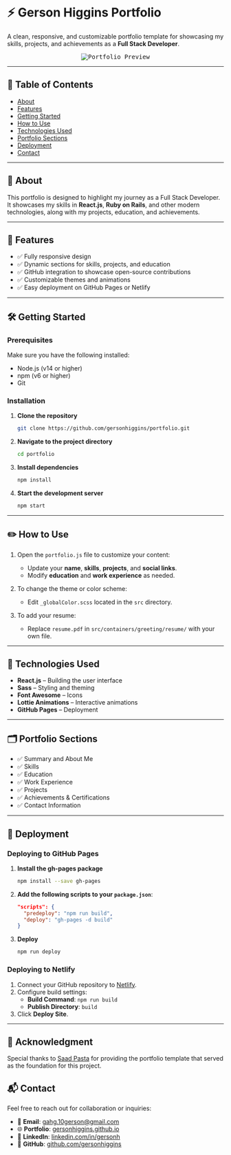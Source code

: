 # ⚡️ Gerson Higgins Portfolio

A clean, responsive, and customizable portfolio template for showcasing my skills, projects, and achievements as a **Full Stack Developer**.

<p align="center">
  <kbd>
    <img src="./src/assets/images/recorded.gif" alt="Portfolio Preview">
  </kbd>
</p>

---

## 📑 Table of Contents

- [About](#about)
- [Features](#features)
- [Getting Started](#getting-started)
- [How to Use](#how-to-use)
- [Technologies Used](#technologies-used)
- [Portfolio Sections](#portfolio-sections)
- [Deployment](#deployment)
- [Contact](#contact)

---

## 🧠 About

This portfolio is designed to highlight my journey as a Full Stack Developer. It showcases my skills in **React.js**, **Ruby on Rails**, and other modern technologies, along with my projects, education, and achievements.

---

## 🚀 Features

- ✅ Fully responsive design
- ✅ Dynamic sections for skills, projects, and education
- ✅ GitHub integration to showcase open-source contributions
- ✅ Customizable themes and animations
- ✅ Easy deployment on GitHub Pages or Netlify

---

## 🛠 Getting Started

### Prerequisites

Make sure you have the following installed:

- Node.js (v14 or higher)
- npm (v6 or higher)
- Git

### Installation

1. **Clone the repository**  
   ```bash
   git clone https://github.com/gersonhiggins/portfolio.git
   ```

2. **Navigate to the project directory**  
   ```bash
   cd portfolio
   ```

3. **Install dependencies**  
   ```bash
   npm install
   ```

4. **Start the development server**  
   ```bash
   npm start
   ```

---

## ✏️ How to Use

1. Open the `portfolio.js` file to customize your content:
   - Update your **name**, **skills**, **projects**, and **social links**.
   - Modify **education** and **work experience** as needed.

2. To change the theme or color scheme:
   - Edit `_globalColor.scss` located in the `src` directory.

3. To add your resume:
   - Replace `resume.pdf` in `src/containers/greeting/resume/` with your own file.

---

## 🧰 Technologies Used

- **React.js** – Building the user interface
- **Sass** – Styling and theming
- **Font Awesome** – Icons
- **Lottie Animations** – Interactive animations
- **GitHub Pages** – Deployment

---

## 🗂 Portfolio Sections

- ✅ Summary and About Me  
- ✅ Skills  
- ✅ Education  
- ✅ Work Experience  
- ✅ Projects  
- ✅ Achievements & Certifications  
- ✅ Contact Information  

---

## 🚚 Deployment

### Deploying to GitHub Pages

1. **Install the gh-pages package**  
   ```bash
   npm install --save gh-pages
   ```

2. **Add the following scripts to your `package.json`**:
   ```json
   "scripts": {
     "predeploy": "npm run build",
     "deploy": "gh-pages -d build"
   }
   ```

3. **Deploy**  
   ```bash
   npm run deploy
   ```

### Deploying to Netlify

1. Connect your GitHub repository to [Netlify](https://netlify.com).
2. Configure build settings:
   - **Build Command**: `npm run build`
   - **Publish Directory**: `build`
3. Click **Deploy Site**.

---

## 🙏 Acknowledgment
Special thanks to [Saad Pasta](https://github.com/saadpasta) for providing the portfolio template that served as the foundation for this project.


## 📬 Contact

Feel free to reach out for collaboration or inquiries:

- 📧 **Email**: [gahg.10gerson@gmail.com](mailto:gahg.10gerson@gmail.com)  
- 🌐 **Portfolio**: [gersonhiggins.github.io](https://gersonhiggins.github.io)  
- 💼 **LinkedIn**: [linkedin.com/in/gersonh](https://www.linkedin.com/in/gersonh/)  
- 🐙 **GitHub**: [github.com/gersonhiggins](https://github.com/gersonhiggins)